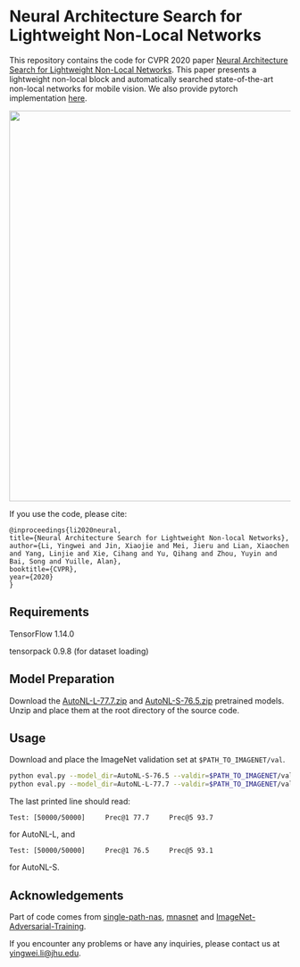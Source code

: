 # Neural Architecture Search for Lightweight Non-Local Networks

This repository contains the code for CVPR 2020 paper [Neural Architecture Search for Lightweight Non-Local Networks](https://cs.jhu.edu/~alanlab/Pubs20/li2020neural.pdf). 
This paper presents a lightweight non-local block and automatically searched state-of-the-art non-local networks for mobile vision. 
We also provide pytorch implementation [here](https://github.com/meijieru/yet_another_mobilenet_series).

<div align="center">
  <img src="teaser.png" width="700px" />
</div>

If you use the code, please cite:

    @inproceedings{li2020neural,
    title={Neural Architecture Search for Lightweight Non-local Networks},
    author={Li, Yingwei and Jin, Xiaojie and Mei, Jieru and Lian, Xiaochen and Yang, Linjie and Xie, Cihang and Yu, Qihang and Zhou, Yuyin and Bai, Song and Yuille, Alan},
    booktitle={CVPR},
    year={2020}
    }

## Requirements
TensorFlow 1.14.0

tensorpack 0.9.8 (for dataset loading)

## Model Preparation 
Download the [AutoNL-L-77.7.zip](https://livejohnshopkins-my.sharepoint.com/:u:/g/personal/yli286_jh_edu/EcfjxufrZTNLkxQG_929cPABhwmfBupJreOQSMlIm18Tvg?e=ZOWJIm) and [AutoNL-S-76.5.zip](https://livejohnshopkins-my.sharepoint.com/:u:/g/personal/yli286_jh_edu/ES89oOHhIeBBpRCO76vaspAB1hmFytENyJGHSOwI__3aWw?e=VghMRF) pretrained models. 
Unzip and place them at the root directory of the source code.

## Usage
Download and place the ImageNet validation set at ```$PATH_TO_IMAGENET/val```.
```bash
python eval.py --model_dir=AutoNL-S-76.5 --valdir=$PATH_TO_IMAGENET/val --arch=AutoNL-S-76.5/arch.txt
python eval.py --model_dir=AutoNL-L-77.7 --valdir=$PATH_TO_IMAGENET/val --arch=AutoNL-L-77.7/arch.txt
```
The last printed line should read:
```
Test: [50000/50000]     Prec@1 77.7     Prec@5 93.7
```
for AutoNL-L, and
```
Test: [50000/50000]     Prec@1 76.5     Prec@5 93.1
```
for AutoNL-S.

## Acknowledgements
Part of code comes from [single-path-nas](https://github.com/dstamoulis/single-path-nas), [mnasnet](https://github.com/tensorflow/tpu/tree/master/models/official/mnasnet) 
and [ImageNet-Adversarial-Training](https://github.com/facebookresearch/ImageNet-Adversarial-Training).

If you encounter any problems or have any inquiries, please contact us at yingwei.li@jhu.edu.
